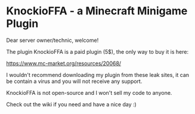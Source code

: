 # KnockioFFA - a Minecraft Minigame Plugin
Dear server owner/technic, welcome!

The plugin KnockioFFA is a paid plugin (5$), the only way to buy it is here:

https://www.mc-market.org/resources/20068/

I wouldn't recommend downloading my plugin from these leak sites, it can be contain a virus and you will not receive any support.

KnockioFFA is not open-source and I won't sell my code to anyone.

Check out the wiki if you need and have a nice day :)

